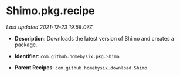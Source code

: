 # Shimo.pkg.recipe

_Last updated 2021-12-23 19:58:07Z_

- **Description**: Downloads the latest version of Shimo and creates a package.

- **Identifier**: `com.github.homebysix.pkg.Shimo`

- **Parent Recipes**: `com.github.homebysix.download.Shimo`